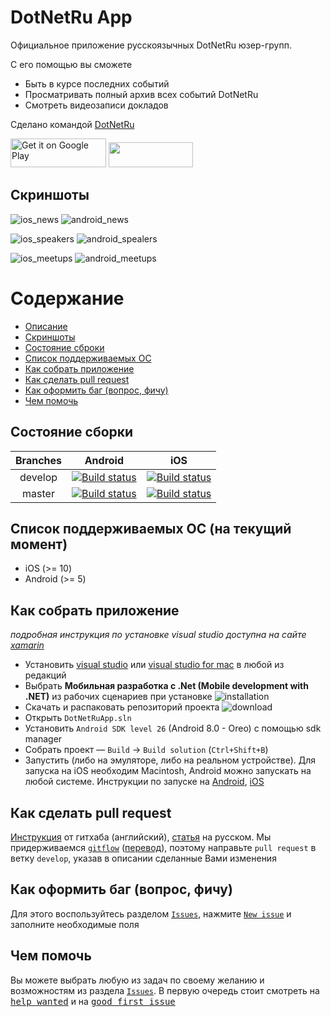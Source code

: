 # DotNetRu App

Официальное приложение русскоязычных DotNetRu юзер-групп.

С его помощью вы сможете
- Быть в курсе последних событий
- Просматривать полный архив всех событий DotNetRu
- Смотреть видеозаписи докладов

Сделано командой [DotNetRu](http://dotnet.ru)

<a href="https://play.google.com/store/apps/details?id=com.dotnetru.droid" target="_blank"><img alt="Get it on Google Play" src="https://imgur.com/YQzmZi9.png" width="153" height="46"></a> <a href="https://itunes.apple.com/us/app/dotnetru/id1293895734?ls=1&mt=8" target="_blank"><img src="https://imgur.com/GdGqPMY.png" width="135" height="40"></a>

## Скриншоты
![ios_news](https://is3-ssl.mzstatic.com/image/thumb/Purple118/v4/12/10/1f/12101f51-09cd-a6ac-9e9c-b8f237604634/source/230x0w.png) ![android_news](https://lh3.googleusercontent.com/r99Q2BiavXCV01A5SBiExR-JB8rNiL6q4-yIRDhoslvGoB2ISg8O3X1mT2PmpWmP=h409)

![ios_speakers](https://is5-ssl.mzstatic.com/image/thumb/Purple118/v4/a7/64/5f/a7645fb3-77a5-6105-31b0-5e8c3275ac8a/source/230x0w.png) ![android_spealers](https://lh3.googleusercontent.com/KBKf_B589k1Hffbb9lxY4yOYWopneQ0K-ykzVPs3VtNOPHZP-IqMzfWx6Rb87ZP37w=h409)

![ios_meetups](https://is3-ssl.mzstatic.com/image/thumb/Purple128/v4/56/d6/0a/56d60aa2-8175-3f14-4e8b-12469b968090/source/230x0w.png) ![android_meetups](https://lh3.googleusercontent.com/YbW7QEbM-cSIjS6XYs9IsffkvtSJr665PVL8N_GdoRDUQpG1CllRuEsqY3LhsebWxlA=h409)

Содержание
=================
* [Описание](#dotnetru-app)
* [Скриншоты](#Скриншоты)
* [Состояние сброки](#Состояние-сборки)
* [Список поддерживаемых ОС](#cписок-поддерживаемых-ОС-на-текущий-момент)
* [Как собрать приложение](#Как-собрать-приложение)
* [Как сделать pull request](#Как-сделать-pull-request)
* [Как оформить баг (вопрос, фичу)](#Как-оформить-баг-вопрос-фичу)
* [Чем помочь](#Чем-помочь)

## Состояние сборки
| Branches | Android | iOS  |
|:-------------:|:-------------:|:-----:|
| develop     | [![Build status](https://build.appcenter.ms/v0.1/apps/d88bbc78-9a83-4700-a3f1-cd76cbd4a249/branches/develop/badge)](https://appcenter.ms) | [![Build status](https://build.appcenter.ms/v0.1/apps/c354b957-1495-4cf3-851b-da22c7f36e6e/branches/develop/badge)](https://appcenter.ms) |
| master      | [![Build status](https://build.appcenter.ms/v0.1/apps/d88bbc78-9a83-4700-a3f1-cd76cbd4a249/branches/master/badge)](https://appcenter.ms)     |  [![Build status](https://build.appcenter.ms/v0.1/apps/c354b957-1495-4cf3-851b-da22c7f36e6e/branches/master/badge)](https://appcenter.ms) |

## Cписок поддерживаемых ОС (на текущий момент)
* iOS (>= 10)
* Android (>= 5)

## Как собрать приложение
*подробная инструкция по установке visual studio доступна на сайте [xamarin](https://developer.xamarin.com/guides/cross-platform/getting_started/installation/windows/)*
* Установить [visual studio](https://www.visualstudio.com/vs/whatsnew/) или [visual studio for mac](https://www.visualstudio.com/vs/visual-studio-mac/) в любой из редакций
* Выбрать **Мобильная разработка с .Net (Mobile development with .NET)** из рабочих сценариев при установке
![installation](https://developer.xamarin.com/guides/cross-platform/getting_started/installation/windows/Images/01-mobile-dev-workload.png)
* Скачать и распаковать репозиторий проекта ![download](https://i.imgur.com/trNraz7.png)
* Открыть `DotNetRuApp.sln`
* Установить `Android SDK level 26` (Android 8.0 - Oreo) с помощью sdk manager
* Собрать проект — `Build` -> `Build solution` (`Ctrl+Shift+B`)
* Запустить (либо на эмуляторе, либо на реальном устройстве). Для запуска на iOS необходим Macintosh, Android можно запускать на любой системе. Инструкции по запуске на [Android](https://developer.xamarin.com/guides/android/getting_started/installation/windows/#Android_Emulator), [iOS](https://developer.xamarin.com/guides/ios/getting_started/installation/)

## Как сделать pull request
[Инструкция](https://help.github.com/articles/creating-a-pull-request-from-a-fork/) от гитхаба (английский), [статья](https://rustycrate.ru/руководства/2016/03/07/contributing.html) на русском. Мы придерживаемся [`gitflow`](http://nvie.com/posts/a-successful-git-branching-model/) ([перевод](https://habrahabr.ru/post/106912/)), поэтому направьте `pull request` в ветку `develop`, указав в описании сделанные Вами изменения

## Как оформить баг (вопрос, фичу)
Для этого воспользуйтесь разделом [`Issues`](https://github.com/DotNetRu/App/issues), нажмите [`New issue`](https://github.com/DotNetRu/App/issues/new) и заполните необходимые поля

## Чем помочь
Вы можете выбрать любую из задач по своему желанию и возможностям из раздела [`Issues`](https://github.com/DotNetRu/App/issues). В первую очередь стоит смотреть на <kbd>[help wanted](https://github.com/DotNetRu/App/issues?q=is%3Aissue+is%3Aopen+label%3A%22help+wanted%22)</kbd> и на <kbd>[good first issue](https://github.com/DotNetRu/App/issues?q=is%3Aissue+is%3Aopen+label%3A%22good+first+issue%22)</kbd>
